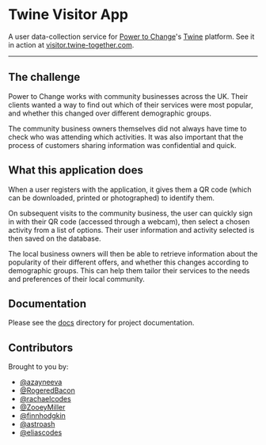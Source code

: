 # Twine Visitor App

A user data-collection service for [Power to Change](http://www.powertochange.org.uk/)'s [Twine](http://www.twine-together.com/) platform. See it in action at [visitor.twine-together.com](https://visitor.twine-together.com).

<hr/>

## The challenge
Power to Change works with community businesses across the UK. Their clients wanted a way to find out which of their services were most popular, and whether this changed over different demographic groups.

The community business owners themselves did not always have time to check who was attending which activities. It was also important that the process of customers sharing information was confidential and quick.

## What this application does
When a user registers with the application, it gives them a QR code (which can be downloaded, printed or photographed) to identify them.

On subsequent visits to the community business, the user can quickly sign in with their QR code (accessed through a webcam), then select a chosen activity from a list of options. Their user information and activity selected is then saved on the database.

The local business owners will then be able to retrieve information about the popularity of their different offers, and whether this changes according to demographic groups. This can help them tailor their services to the needs and preferences of their local community.

## Documentation
Please see the [docs](./docs) directory for project documentation.

## Contributors
Brought to you by:
* [@azayneeva](https://github.com/azayneeva)
* [@RogeredBacon](https://github.com/RogeredBacon)
* [@rachaelcodes](https://github.com/rachaelcodes)
* [@ZooeyMiller](https://github.com/ZooeyMiller)
* [@finnhodgkin](https://github.com/finnhodgkin)
* [@astroash](https://github.com/astroash)
* [@eliascodes](https://github.com/eliascodes)
